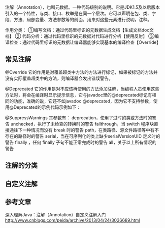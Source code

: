

注解（Annotation），也叫元数据。一种代码级别的说明。它是JDK1.5及以后版本引入的一个特性，与类、接口、枚举是在同一个层次。它可以声明在包、类、字段、方法、局部变量、方法参数等的前面，用来对这些元素进行说明，注释。

作用分类：
①编写文档：通过代码里标识的元数据生成文档【生成文档doc文档】
② 代码分析：通过代码里标识的元数据对代码进行分析【使用反射】
③编译检查：通过代码里标识的元数据让编译器能够实现基本的编译检查【Override】

## 常见注解

@Override
它的作用是对覆盖超类中方法的方法进行标记，如果被标记的方法并没有实际覆盖超类中的方法，则编译器会发出错误警告。


@Deprecated
它的作用是对不应该再使用的方法添加注解，当编程人员使用这些方法时，将会在编译时显示提示信息，它与javadoc里的@deprecated标记有相同的功能，准确的说，它还不如javadoc @deprecated，因为它不支持参数，使用@Deprecated的示例代码示例如下：


@SuppressWarnings
其参数有：
deprecation，使用了过时的类或方法时的警告
unchecked，执行了未检查的转换时的警告
fallthrough，当 switch 程序块直接通往下一种情况而没有 break 时的警告
path，在类路径、源文件路径等中有不存在的路径时的警告
serial，当在可序列化的类上缺少serialVersionUID 定义时的警告
finally ，任何 finally 子句不能正常完成时的警告
all，关于以上所有情况的警告





## 注解的分类


## 自定义注解

## 参考文章


深入理解Java：注解（Annotation）自定义注解入门
http://www.cnblogs.com/peida/archive/2013/04/24/3036689.html